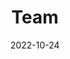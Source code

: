 ---
title: Team
date: 2022-10-24

type: landing

sections:
  - block: people
    content:
      title: Who we are
      # Choose which groups/teams of users to display.
      #   Edit `user_groups` in each user's profile to add them to one or more of these groups.
      user_groups:
          - Principal Investigator
          - Postdoctoral Researchers
          - PhD Students
          - Staff
      sort_by: Params.last_name
      sort_ascending: true
    design:
      show_interests: false
      show_role: true
      show_social: true

  - block: markdown
    content:
      title:
      subtitle:
      text: |
        {{% cta cta_link="./alumni/" cta_text="Alumni →" %}}
    design:
      columns: '1'
---